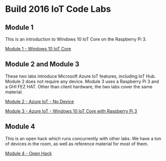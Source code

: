 # Build 2016 IoT Code Labs #

## Module 1

This is an introduction to Windows 10 IoT Core on the Raspberry Pi 3.

[Module 1 - Windows 10 IoT Core](Module1-IntroWindows10IoTCore/)

## Module 2 and Module 3

These two labs introduce Microsoft Azure IoT features, including IoT Hub. Module 2 does not require any device. Module 3 uses a Raspberry Pi 3 and a GHI FEZ HAT. Other than client hardware, the two labs cover the same material.

[Module 2 - Azure IoT - No Device](Module2-IntroAzureIoT-NoDevice/)

[Module 3 - Azure IoT - Windows 10 IoT Core with Raspberry Pi 3](Module3-IntroAzureIoT-WindowsIoTCore/)

## Module 4

This is an open hack which runs concurrently with other labs. We have a ton of devices in the room, as well as reference material for most of them.

[Module 4 - Open Hack](Module4-OpenHack/)
